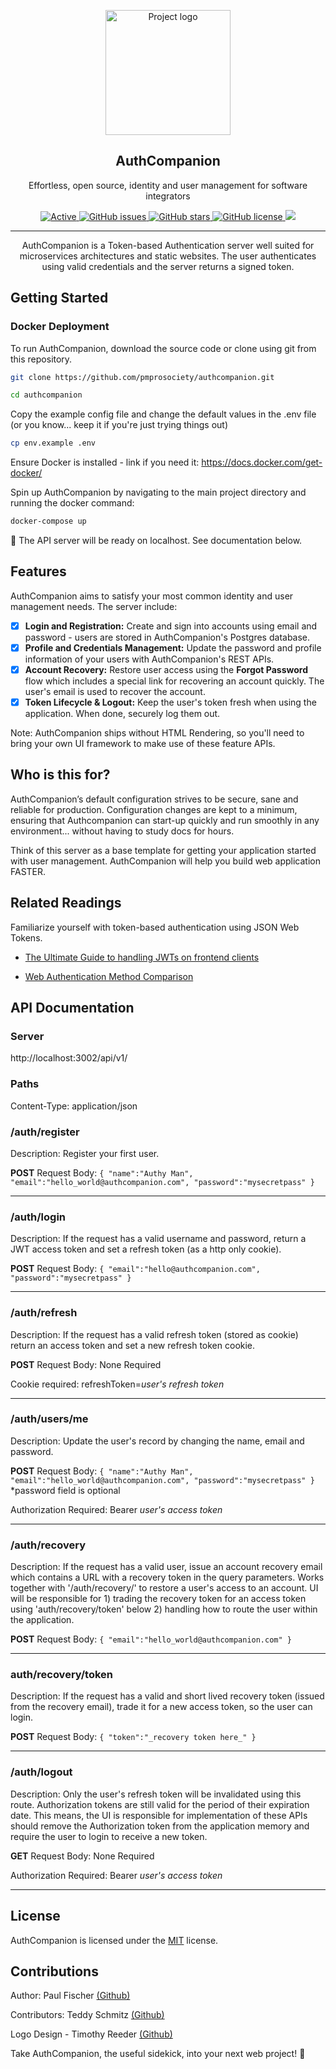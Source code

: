 <p align="center">
  <a href="https://authcompanion.com/" rel="noopener">
 <img width=200px height=200px src="https://i.imgur.com/VjsHEC9.png" alt="Project logo"></a>
</p>

<h2 align="center">AuthCompanion</h2>

<p align="center"> Effortless, open source, identity and user management for software integrators
</p>

<div align="center">

<a href="https://authcompanion.com">
     <img alt="Active" src="https://img.shields.io/badge/status-early%20development-orange">
   </a>
   <a href="https://github.com/pmprosociety/authcompanion/issues">
     <img alt="GitHub issues" src="http://img.shields.io/github/issues/pmprosociety/authcompanion">
   </a>
   <a href="https://github.com/pmprosociety/authcompanion/stargazers">
     <img alt="GitHub stars" src="https://img.shields.io/github/stars/pmprosociety/authcompanion">
   </a>
   <a href="">
     <img alt="GitHub license" src="https://img.shields.io/github/license/pmprosociety/authcompanion" />
   </a>
   <a href="https://deno.land">
     <img src="https://img.shields.io/badge/deno-1.7.0-green?logo=deno"/>
   </a>

</div>

---

<div align="center">

AuthCompanion is a Token-based Authentication server well suited for
microservices architectures and static websites. The user authenticates using
valid credentials and the server returns a signed token.

</div>

## Getting Started

### Docker Deployment

To run AuthCompanion, download the source code or clone using git from this
repository.

```sh
git clone https://github.com/pmprosociety/authcompanion.git

cd authcompanion
```

Copy the example config file and change the default values in the .env file (or
you know... keep it if you're just trying things out)

```sh
cp env.example .env
```

Ensure Docker is installed - link if you need it:
https://docs.docker.com/get-docker/

Spin up AuthCompanion by navigating to the main project directory and running
the docker command:

```sh
docker-compose up
```

🚀 The API server will be ready on localhost. See documentation below.

## Features

AuthCompanion aims to satisfy your most common identity and user management
needs. The server include:

- [x] **Login and Registration:** Create and sign into accounts using email and
  password - users are stored in AuthCompanion's Postgres database.
- [x] **Profile and Credentials Management:** Update the password and profile
  information of your users with AuthCompanion's REST APIs.
- [x] **Account Recovery:** Restore user access using the **Forgot Password**
  flow which includes a special link for recovering an account quickly. The
  user's email is used to recover the account.
- [x] **Token Lifecycle & Logout:** Keep the user's token fresh when using the
  application. When done, securely log them out.

Note: AuthCompanion ships without HTML Rendering, so you'll need to bring your
own UI framework to make use of these feature APIs.

## Who is this for?

AuthCompanion’s default configuration strives to be secure, sane and reliable
for production. Configuration changes are kept to a minimum, ensuring that
Authcompanion can start-up quickly and run smoothly in any environment...
without having to study docs for hours.

Think of this server as a base template for getting your application started
with user management. AuthCompanion will help you build web application FASTER.

## Related Readings

Familiarize yourself with token-based authentication using JSON Web Tokens.

- [The Ultimate Guide to handling JWTs on frontend
  clients](https://hasura.io/blog/best-practices-of-using-jwt-with-graphql/)

- [Web Authentication Method Comparison](https://testdriven.io/blog/web-authentication-methods/#token-based-authentication)

## API Documentation

### Server

http://localhost:3002/api/v1/

### Paths

Content-Type: application/json

### /auth/register

Description: Register your first user.

**POST** Request Body:
`{ "name":"Authy Man", "email":"hello_world@authcompanion.com", "password":"mysecretpass" }`

---

### /auth/login

Description: If the request has a valid username and password, return a JWT
access token and set a refresh token (as a http only cookie).

**POST** Request Body:
`{ "email":"hello@authcompanion.com", "password":"mysecretpass" }`

---

### /auth/refresh

Description: If the request has a valid refresh token (stored as cookie) return
an access token and set a new refresh token cookie.

**POST** Request Body: None Required

Cookie required: refreshToken=_user's refresh token_

---

### /auth/users/me

Description: Update the user's record by changing the name, email and password.

**POST** Request Body:
`{ "name":"Authy Man", "email":"hello_world@authcompanion.com", "password":"mysecretpass" }`
*password field is optional

Authorization Required: Bearer _user's access token_

---

### /auth/recovery

Description: If the request has a valid user, issue an account recovery email
which contains a URL with a recovery token in the query parameters. Works
together with '/auth/recovery/' to restore a user's access to an account. UI
will be responsible for 1) trading the recovery token for an access token using
'auth/recovery/token' below 2) handling how to route the user within the
application.

**POST** Request Body: `{ "email":"hello_world@authcompanion.com" }`

---

### auth/recovery/token

Description: If the request has a valid and short lived recovery token (issued
from the recovery email), trade it for a new access token, so the user can
login.

**POST** Request Body: `{ "token":"_recovery token here_" }`

---

### /auth/logout

Description: Only the user's refresh token will be invalidated using this route.
Authorization tokens are still valid for the period of their expiration date.
This means, the UI is responsible for implementation of these APIs should remove the
Authorization token from the application memory and require the user to login to
receive a new token.

**GET** Request Body: None Required

Authorization Required: Bearer _user's access token_

---

## License

AuthCompanion is licensed under the [MIT](https://opensource.org/licenses/MIT)
license.

## Contributions

Author: Paul Fischer [(Github)](https://github.com/pmprosociety)

Contributors: Teddy Schmitz [(Github)](https://github.com/Teddy-Schmitz)

Logo Design - Timothy Reeder [(Github)](https://github.com/tokonoma)

Take AuthCompanion, the useful sidekick, into your next web project! 👏

